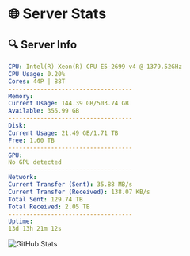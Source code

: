 # 🌐 Server Stats
## 🔍 Server Info
```yaml
CPU: Intel(R) Xeon(R) CPU E5-2699 v4 @ 1379.52GHz
CPU Usage: 0.20%
Cores: 44P | 88T
-----------------------------------
Memory:
Current Usage: 144.39 GB/503.74 GB
Available: 355.99 GB
-----------------------------------
Disk:
Current Usage: 21.49 GB/1.71 TB
Free: 1.60 TB
-----------------------------------
GPU:
No GPU detected
-----------------------------------
Network:
Current Transfer (Sent): 35.88 MB/s
Current Transfer (Received): 138.07 KB/s
Total Sent: 129.74 TB
Total Received: 2.05 TB
-----------------------------------
Uptime:
13d 13h 21m 12s
```
![GitHub Stats](https://img.shields.io/badge/Updated-2025-02-21_12:04:30-blue)